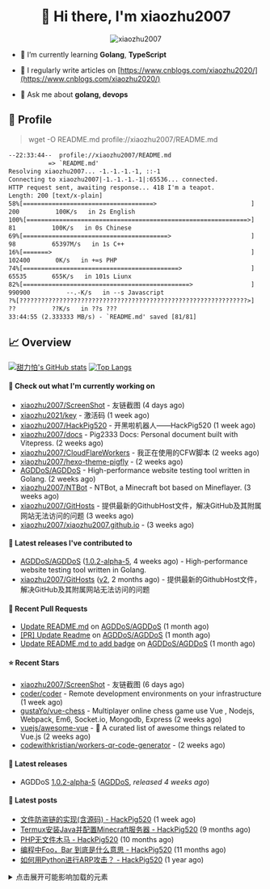 <h1 align="center"> 👋 Hi there, I'm xiaozhu2007</h1>
<p align="center"> <img src="https://gpvc.arturio.dev/xiaozhu2007" alt="xiaozhu2007" /></p>

- 🌱 I’m currently learning **Golang**, **TypeScript**

- 📝 I regularly write articles on [https://www.cnblogs.com/xiaozhu2020/](https://www.cnblogs.com/xiaozhu2020/)

- 💬 Ask me about **golang, devops**

## 📄 Profile

> wget -O README.md profile://xiaozhu2007/README.md
```
--22:33:44--  profile://xiaozhu2007/README.md
           => `README.md'
Resolving xiaozhu2007... -1.-1.-1.-1, ::-1
Connecting to xiaozhu2007|-1.-1.-1.-1|:65536... connected.
HTTP request sent, awaiting response... 418 I'm a teapot.
Length: 200 [text/x-plain]
58%[====================================>                          ] 200          100K/s   in 2s English
100%[=============================================================>] 81          100K/s   in 0s Chinese
69%[========================================>                      ] 98          65397M/s   in 1s C++
16%[=======>                                                       ] 102400       0K/s   in +∞s PHP
74%[===========================================>                   ] 65535       655K/s   in 101s Liunx
82%[==============================================>                ] 990900          --.-K/s   in --s Javascript
?%[???????????????????????????????????????????????????????????????>] ??          ??K/s   in ??s ???
33:44:55 (2.333333 MB/s) - `README.md' saved [81/81]
```

## 📈 Overview

[![甜力怕's GitHub stats](https://github-readme-stats.vercel.app/api?username=xiaozhu2007&repo=hexo&locale=cn&count_private=true)](https://xiaozhu2007.github.io/)
[![Top Langs](https://github-readme-stats.vercel.app/api/top-langs/?username=xiaozhu2007)](https://github.com/xiaozhu2007)

#### 👷 Check out what I'm currently working on

- [xiaozhu2007/ScreenShot](https://github.com/xiaozhu2007/ScreenShot) - 友链截图 (4 days ago)
- [xiaozhu2021/key](https://github.com/xiaozhu2021/key) - 激活码 (1 week ago)
- [xiaozhu2007/HackPig520](https://github.com/xiaozhu2007/HackPig520) - 开黑啦机器人——HackPig520 (1 week ago)
- [xiaozhu2007/docs](https://github.com/xiaozhu2007/docs) - Pig2333 Docs: Personal document built with Vitepress. (2 weeks ago)
- [xiaozhu2007/CloudFlareWorkers](https://github.com/xiaozhu2007/CloudFlareWorkers) - 我正在使用的CFW脚本 (2 weeks ago)
- [xiaozhu2007/hexo-theme-pigfly](https://github.com/xiaozhu2007/hexo-theme-pigfly) -  (2 weeks ago)
- [AGDDoS/AGDDoS](https://github.com/AGDDoS/AGDDoS) - High-performance website testing tool written in Golang. (2 weeks ago)
- [xiaozhu2007/NTBot](https://github.com/xiaozhu2007/NTBot) - NTBot, a Minecraft bot based on Mineflayer. (3 weeks ago)
- [xiaozhu2007/GitHosts](https://github.com/xiaozhu2007/GitHosts) - 提供最新的GithubHost文件，解决GitHub及其附属网站无法访问的问题 (3 weeks ago)
- [xiaozhu2007/xiaozhu2007.github.io](https://github.com/xiaozhu2007/xiaozhu2007.github.io) -  (3 weeks ago)

#### 🔭 Latest releases I've contributed to

- [AGDDoS/AGDDoS](https://github.com/AGDDoS/AGDDoS) ([1.0.2-alpha-5](https://github.com/AGDDoS/AGDDoS/releases/tag/1.0.2-alpha-5), 4 weeks ago) - High-performance website testing tool written in Golang.
- [xiaozhu2007/GitHosts](https://github.com/xiaozhu2007/GitHosts) ([v2](https://github.com/xiaozhu2007/GitHosts/releases/tag/v2), 2 months ago) - 提供最新的GithubHost文件，解决GitHub及其附属网站无法访问的问题

#### 🔨 Recent Pull Requests

- [Update README.md](https://github.com/AGDDoS/AGDDoS/pull/14) on [AGDDoS/AGDDoS](https://github.com/AGDDoS/AGDDoS) (1 month ago)
- [[PR] Update Readme](https://github.com/AGDDoS/AGDDoS/pull/13) on [AGDDoS/AGDDoS](https://github.com/AGDDoS/AGDDoS) (1 month ago)
- [Update README.md to add badge](https://github.com/AGDDoS/AGDDoS/pull/8) on [AGDDoS/AGDDoS](https://github.com/AGDDoS/AGDDoS) (1 month ago)

#### ⭐ Recent Stars

- [xiaozhu2007/ScreenShot](https://github.com/xiaozhu2007/ScreenShot) - 友链截图 (6 days ago)
- [coder/coder](https://github.com/coder/coder) - Remote development environments on your infrastructure (1 week ago)
- [gustaYo/vue-chess](https://github.com/gustaYo/vue-chess) - Multiplayer online chess game use Vue , Nodejs, Webpack, Em6, Socket.io, Mongodb, Express (2 weeks ago)
- [vuejs/awesome-vue](https://github.com/vuejs/awesome-vue) - 🎉 A curated list of awesome things related to Vue.js (2 weeks ago)
- [codewithkristian/workers-qr-code-generator](https://github.com/codewithkristian/workers-qr-code-generator) -  (2 weeks ago)

#### 💼 Latest releases
- AGDDoS [1.0.2-alpha-5](https://github.com/AGDDoS/AGDDoS/releases/tag/1.0.2-alpha-5) ([AGDDoS](https://github.com/AGDDoS/AGDDoS), _released 4 weeks ago_)

#### 📰 Latest posts
- [文件防盗链的实现(含源码) - HackPig520](https://www.cnblogs.com/xiaozhu2020/p/16368726.html) (1 week ago)
- [Termux安装Java并配置Minecraft服务器 - HackPig520](https://www.cnblogs.com/xiaozhu2020/p/termux-java-and-minecraft_server.html) (9 months ago)
- [PHP无文件木马 - HackPig520](https://www.cnblogs.com/xiaozhu2020/p/php-nofile_webshell-1.html) (10 months ago)
- [编程中Foo，Bar 到底是什么意思 - HackPig520](https://www.cnblogs.com/xiaozhu2020/p/what-is-foobar.html) (11 months ago)
- [如何用Python进行ARP攻击？ - HackPig520](https://www.cnblogs.com/xiaozhu2020/p/python-arp.html) (1 year ago)


<details>
  <summary>点击展开可能影响加载的元素</summary>

#### 📫 Find me here
[![](https://img.shields.io/badge/-Blog-4fc08d?style=flat-square&logo=vue.js&logoColor=white)](https://www.cnblogs.com/xiaozhu2020/)
[![](https://img.shields.io/badge/-Email-D14836?style=flat-square&logo=gmail&logoColor=white)](mailto:lz19986912007@163.com)
[![](https://img.shields.io/badge/QQ-faaf08?style=flat-square&logo=tencent-qq&logoColor=000000)](http://wpa.qq.com/msgrd?v=3&uin=3356136957&site=qq&menu=yes)
![](https://img.shields.io/badge/HackPig520-C160?style=flat-square&logo=wechat&logoColor=white)

#### 🛠 Platform & Tools
[![](https://img.shields.io/badge/Windows-10-2376bc?style=flat-square&logo=windows&logoColor=ffffff)](https://www.microsoft.com/windows/get-windows-10) [![](https://img.shields.io/badge/IDE-Visual%20Studio%20Code-blue?style=flat-square&logo=visual-studio-code&logoColor=ffffff)](https://code.visualstudio.com/)
[![](https://img.shields.io/badge/-HTML5-E34F26?style=flat-square&logo=html5&logoColor=white)](https://html.spec.whatwg.org/)
[![](https://img.shields.io/badge/-JavaScript-f7e018?style=flat-square&logo=javascript&logoColor=white)](https://www.ecma-international.org/)
[![](https://img.shields.io/badge/-TypeScript-3178c6?style=flat-square&logo=typescript&logoColor=white)](https://www.typescriptlang.org/)
[![](https://img.shields.io/badge/-Git-f05032?style=flat-square&logo=git&logoColor=white)](https://git-scm.com/)
[![](https://img.shields.io/badge/-Vue.js-4fc08d?style=flat-square&logo=vue.js&logoColor=ffffff)](https://vuejs.org/)
[![](https://img.shields.io/badge/-Node.js-43853d?style=flat-square&logo=node.js&logoColor=ffffff)](https://nodejs.org/)
[![](https://img.shields.io/badge/-Nuxt.js-00C58E?style=flat-square&logo=nuxt.js&logoColor=white)](https://nuxtjs.org/)

#### :heart: **Github Metrics**
<img src="/github-metrics.svg" alt="Metrics" width="100%">

### :star: Pinned Repo(s)

[![Pinned_GitHosts](https://github-readme-stats.vercel.app/api/pin/?username=xiaozhu2007&repo=GitHosts&show_owner=true)](https://github.com/xiaozhu2007/GitHosts)
[![Pinned_X-Status](https://github-readme-stats.vercel.app/api/pin/?username=xiaozhu2007&repo=X-Status&show_owner=true)](https://github.com/xiaozhu2007/X-Status)
[![javascript-tennis](https://github-readme-stats.vercel.app/api/pin/?username=xiaozhu2021&repo=javascript-tetris&show_owner=true)](https://github.com/xiaozhu2021/javascript-tetris)
[![javascript-pong](https://github-readme-stats.vercel.app/api/pin/?username=xiaozhu2021&repo=javascript-pong&show_owner=true)](https://github.com/xiaozhu2021/javascript-pong)

</details>
